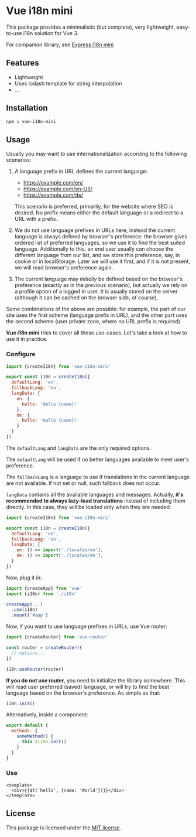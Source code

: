 # Vue i18n mini

This package provides a minimalistic (but complete), very lightweight,
easy-to-use i18n solution for Vue 3.

For companion library, see
[Express i18n mini](https://github.com/plashenkov/express-i18n-mini)

## Features

- Lightweight
- Uses lodash template for string interpolation
- ...

## Installation

```bash
npm i vue-i18n-mini
```

## Usage

Usually you may want to use internationalization according to the following scenarios:

1. A language prefix in URL defines the current language:

   - https://example.com/en/
   - https://example.com/en-US/
   - https://example.com/de/

   This scenario is preferred, primarily, for the website where SEO is desired.
   No prefix means either the default language or a redirect to a URL with a prefix.

2. We do not use language prefixes in URLs here, instead the current language is always
   defined by browser's preference: the browser gives ordered list of preferred languages,
   so we use it to find the best suited language. Additionally to this, an end user
   usually can choose the different language from our list, and we store this preference,
   say, in cookie or in localStorage. Later we will use it first, and if it is not present,
   we will read browser's preference again.

3. The current language may _initially_ be defined based on the browser's preference
   (exactly as in the previous scenario), but actually we rely on a profile option
   of a logged in user. It is usually stored on the server (although it can be cached
   on the browser side, of course).

Some combinations of the above are possible: for example, the part of our site uses the first
scheme (language prefix in URL), and the other part uses the second scheme (user private zone,
where no URL prefix is required).

**Vue i18n mini** tries to cover all these use-cases.
Let's take a look at how to use it in practice.

### Configure

```js
import {createI18n} from 'vue-i18n-mini'

export const i18n = createI18n({
  defaultLang: 'en',
  fallbackLang: 'en',
  langData: {
    en: {
      hello: 'Hello {name}!'
    },
    de: {
      hello: 'Hallo {name}!'
    }
  }
})
```

The `defaultLang` and `langData` are the only required options.

The `defaultLang` will be used if no better languages available to meet user's preference.

The `fallbackLang` is a language to use if translations in the current language are not available.
If not set or null, such fallback does not occur.

`langData` contains all the available languages and messages. Actually, **it's recommended
to always lazy-load translations** instead of including them directly. In this case,
they will be loaded only when they are needed:

```js
import {createI18n} from 'vue-i18n-mini'

export const i18n = createI18n({
  defaultLang: 'en',
  fallbackLang: 'en',
  langData: {
    en: () => import('./locales/en'),
    de: () => import('./locales/de'),
  }
})
```

Now, plug it in:

```js
import {createApp} from 'vue'
import {i18n} from './i18n'

createApp(...)
  .use(i18n)
  .mount('#app')
```

Now, if you want to use language prefixes in URLs, use Vue router:

```js
import {createRouter} from 'vue-router'

const router = createRouter({
  // options...
})

i18n.useRouter(router)
```

**If you do not use router,** you need to initialize the library somewhere.
This will read user preferred (saved) language, or will try to find the best language
based on the browser's preference. As simple as that:

```js
i18n.init()
```

Alternatively, inside a component:

```js
export default {
  methods: {
    someMethod() {
      this.$i18n.init()
    }
  }
}
```

### Use

```vue
<template>
  <div>{{$t('hello', {name: 'World'})}}</div>
</template>
```

## License

This package is licensed under the [MIT license](LICENSE.md).
